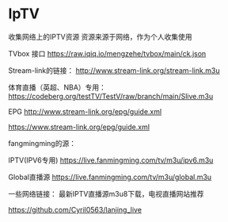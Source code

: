 # IpTV
收集网络上的IPTV资源
资源来源于网络，作为个人收集使用

TVbox 接口
https://raw.iqiq.io/mengzehe/tvbox/main/ck.json

Stream-link的链接：
http://www.stream-link.org/stream-link.m3u

体育直播（英超、NBA）专用：
https://codeberg.org/testTV/TestV/raw/branch/main/Slive.m3u

EPG
http://www.stream-link.org/epg/guide.xml

https://www.stream-link.org/epg/guide.xml

fangmingming的源：

IPTV(IPV6专用)
https://live.fanmingming.com/tv/m3u/ipv6.m3u

Global直播源
https://live.fanmingming.com/tv/m3u/global.m3u


一些网络链接：
最新IPTV直播源m3u8下载，电视直播网站推荐


https://github.com/Cyril0563/lanjing_live
